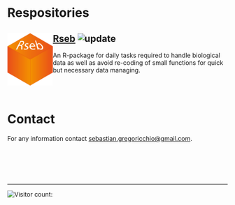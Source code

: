 # Respositories

## <img src="Rseb_logo.svg" align="left" height = 120/> [Rseb](https://sebastian-gregoricchio.github.io/Rseb/) ![update](https://badges.pufler.dev/updated/sebastian-gregoricchio/Rseb)
An R-package for daily tasks required to handle biological data as well as avoid re-coding of small functions for quick but necessary data managing.

<br/><br/>
# Contact
For any information contact [sebastian.gregoricchio@gmail.com](mailto:sebastian.gregoricchio@gmail.com).


<br/><br/>
<br/><br/>

----------------------------------------------------------------------------------------------

![Visitor count: ](https://profile-counter.glitch.me/sebastian-gregoricchio/count.svg)
